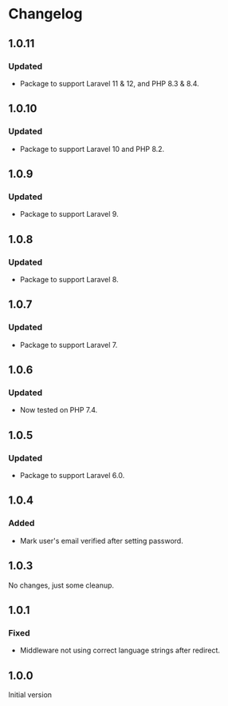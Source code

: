 # Changelog

## 1.0.11

### Updated
- Package to support Laravel 11 & 12, and PHP 8.3 & 8.4.

## 1.0.10

### Updated
- Package to support Laravel 10 and PHP 8.2.

## 1.0.9

### Updated
- Package to support Laravel 9.

## 1.0.8

### Updated
- Package to support Laravel 8.

## 1.0.7

### Updated
- Package to support Laravel 7.

## 1.0.6

### Updated
- Now tested on PHP 7.4.

## 1.0.5

### Updated
- Package to support Laravel 6.0.

## 1.0.4

### Added
- Mark user's email verified after setting password.

## 1.0.3

No changes, just some cleanup.

## 1.0.1

### Fixed
- Middleware not using correct language strings after redirect.

## 1.0.0 

Initial version
